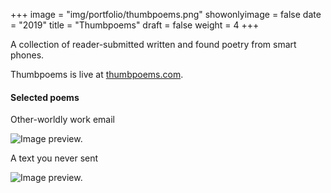 +++
image = "img/portfolio/thumbpoems.png"
showonlyimage = false
date = "2019"
title = "Thumbpoems"
draft = false
weight = 4
+++

A collection of reader-submitted written and found poetry from smart phones.
<!--more-->

Thumbpoems is live at [thumbpoems.com](https://thumbpoems.com/).

#### Selected poems
Other-worldly work email

![Image preview.](/img/portfolio/res/thumbpoems.png)

A text you never sent

![Image preview.](/img/portfolio/res/thumbpoems2.png)

